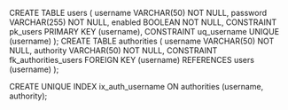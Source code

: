 CREATE TABLE users (
username VARCHAR(50) NOT NULL,
password VARCHAR(255) NOT NULL,
enabled BOOLEAN NOT NULL,
CONSTRAINT pk_users PRIMARY KEY (username),
CONSTRAINT uq_username UNIQUE (username)
);
CREATE TABLE authorities (
username VARCHAR(50) NOT NULL,
authority VARCHAR(50) NOT NULL,
CONSTRAINT fk_authorities_users FOREIGN KEY (username) REFERENCES users (username)
);

CREATE UNIQUE INDEX ix_auth_username ON authorities (username, authority);